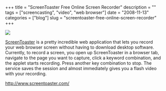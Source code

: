 +++
title = "ScreenToaster Free Online Screen Recorder"
description = ""
tags = ["screencasting", "video", "web browser"]
date = "2008-11-13"
categories = ["blog"]
slug = "screentoaster-free-online-screen-recorder"
+++



  <div class="notebook-screenshot"><a href="http://www.screentoaster.com/"><img id='bluga-thumbnail-1400' class='bluga-thumbnail large' src='http://media.konigi.com/bluga/
wt491c7ceb73eb3.jpg'/></a></div><p><a href="http://www.screentoaster.com/">ScreenToaster</a> is a pretty incredible web application that lets you record your web browser screen without having to download desktop software. Currently, to record a screen, you open up ScreenToaster in a browser tab, navigate to the page you want to capture, click a keyword combination, and the applet starts recording. Press another key combination to stop. The service saves the session and almost immediately gives you a flash video with your recording. </p>
    
  <a href="http://www.screentoaster.com/">http://www.screentoaster.com/</a>
